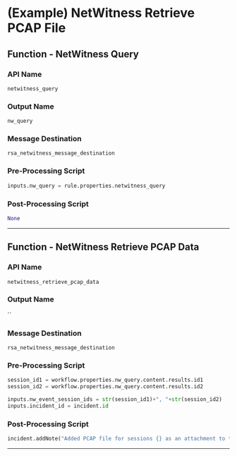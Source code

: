<!--
    DO NOT MANUALLY EDIT THIS FILE
    THIS FILE IS AUTOMATICALLY GENERATED WITH resilient-sdk codegen
    Generated with resilient-sdk v51.0.1.1.824
-->

# (Example) NetWitness Retrieve PCAP File

## Function - NetWitness Query

### API Name
`netwitness_query`

### Output Name
`nw_query`

### Message Destination
`rsa_netwitness_message_destination`

### Pre-Processing Script
```python
inputs.nw_query = rule.properties.netwitness_query
```

### Post-Processing Script
```python
None
```

---

## Function - NetWitness Retrieve PCAP Data

### API Name
`netwitness_retrieve_pcap_data`

### Output Name
``

### Message Destination
`rsa_netwitness_message_destination`

### Pre-Processing Script
```python
session_id1 = workflow.properties.nw_query.content.results.id1
session_id2 = workflow.properties.nw_query.content.results.id2

inputs.nw_event_session_ids = str(session_id1)+", "+str(session_id2)
inputs.incident_id = incident.id
```

### Post-Processing Script
```python
incident.addNote("Added PCAP file for sessions {} as an attachment to the Incident.".format(results.inputs.nw_event_session_ids))
```

---

